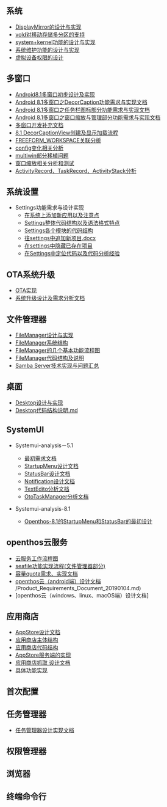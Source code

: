 ## 系统

- [DisplayMirror的设计与实现](https://github.com/openthos/system-analysis/blob/master/display/DisplayMirror.md)
- [vold对移动存储多分区的支持](https://github.com/openthos/system-analysis/blob/master/display/vold.md)
- [system+kernel功能的设计与实现](https://github.com/openthos/system-analysis/blob/master/kernel-related/kernel-devel-summary-20160728.md)
- [系统维护功能的设计与实现](https://github.com/openthos/system-analysis/blob/master/maintain/develop-maintain.md)
- [虚拟设备权限的设计](https://github.com/openthos/system-analysis/blob/master/VirtualPermission/%E5%BA%94%E7%94%A8%E6%9D%83%E9%99%90%E7%AE%A1%E7%90%86%E6%96%B9%E6%A1%88%E8%AE%A8%E8%AE%BA.md)

## 多窗口
  - [Android8.1多窗口初步设计及实现](https://github.com/openthos/multiwin-analysis/blob/master/multiwindow/Android8.1%E5%A4%9A%E7%AA%97%E5%8F%A3%E5%88%9D%E6%AD%A5%E8%AE%BE%E8%AE%A1%E5%8F%8A%E5%AE%9E%E7%8E%B0.md)
  - [Android 8.1多窗口之DecorCaption功能需求与实现文档](https://github.com/openthos/multiwin-analysis/blob/master/multiwindow/liuxx/Android%208.1%E5%A4%9A%E7%AA%97%E5%8F%A3%E4%B9%8BDecorCaption%E5%8A%9F%E8%83%BD%E9%9C%80%E6%B1%82%E4%B8%8E%E5%AE%9E%E7%8E%B0%E6%96%87%E6%A1%A3.md)
  - [Android 8.1多窗口之任务栏图标部分功能需求与实现文档](https://github.com/openthos/multiwin-analysis/blob/master/multiwindow/lh/%E4%BB%BB%E5%8A%A1%E6%A0%8F%E9%9C%80%E6%B1%82.md)
  - [Android 8.1多窗口之窗口缩放与管理部分功能需求与实现文档](https://github.com/openthos/multiwin-analysis/blob/master/multiwindow/lh/%E5%A4%9A%E7%AA%97%E5%8F%A3%E9%9C%80%E6%B1%82.md)
  - [多窗口开发补充文档](https://github.com/openthos/multiwin-analysis/blob/master/multiwindow/lh/multiwindow-doc.md)
  - [8.1 DecorCaptionView创建及显示加载流程](https://github.com/openthos/multiwin-analysis/blob/master/multiwindow/liuxx/8.1%20DecorCaptionView%E5%88%9B%E5%BB%BA%E5%8F%8A%E6%98%BE%E7%A4%BA%E5%8A%A0%E8%BD%BD%E6%B5%81%E7%A8%8B.md)
  - [FREEFORM_WORKSPACE关联分析](https://github.com/openthos/multiwin-analysis/blob/master/multiwindow/lh/FREEFORM_WORKSPACE%E5%85%B3%E8%81%94%E5%88%86%E6%9E%90.txt)
  - [config变化相关分析](https://github.com/openthos/multiwin-analysis/blob/master/multiwindow/lh/config%E5%8F%98%E5%8C%96%E7%9B%B8%E5%85%B3%E5%88%86%E6%9E%90.txt)
  - [multiwin部分移植问题](https://github.com/openthos/multiwin-analysis/blob/master/multiwindow/lh/multiwin%E9%83%A8%E5%88%86%E7%A7%BB%E6%A4%8D%E9%97%AE%E9%A2%98.txt)
  - [窗口缩放相关分析和测试](https://github.com/openthos/multiwin-analysis/blob/master/multiwindow/lh/%E7%AA%97%E5%8F%A3%E7%BC%A9%E6%94%BE%E7%9B%B8%E5%85%B3%E5%88%86%E6%9E%90%E5%92%8C%E6%B5%8B%E8%AF%95.txt)
  - [ActivityRecord、TaskRecord、ActivityStack分析](https://github.com/openthos/multiwin-analysis/blob/master/multiwindow/liuxx/6-29%207.1%20ActivityRecord%E3%80%81TaskRecord%E3%80%81ActivityStack%E5%88%86%E6%9E%90.md)

## 系统设置
- Settings功能需求与设计实现
   - [在系统上添加新应用以及注意点](https://github.com/openthos/setting-analysis/blob/master/InstallApp.md)
   - [Settings整体代码结构以及语法格式特点](https://github.com/openthos/setting-analysis/blob/master/specialIntroduce.md)
   - [Settings各个模块的代码结构](https://github.com/openthos/setting-analysis/blob/master/setting_modules.md)   
   - [往settings中追加新项目.docx](https://github.com/openthos/setting-analysis/blob/master/如何在Settings实现一个运行模式功能的布局V0.3.docx)
   - [在settings中隐藏已存在项目](https://github.com/openthos/setting-analysis/blob/master/setting_hide_menu.md)
   - [在Settings中定位代码以及代码分析经验](https://github.com/openthos/setting-analysis/blob/master/experience.md)

## OTA系统升级
- [OTA实现](https://github.com/openthos/appstore-ota-analysis/blob/master/Server/OTA.md)
- [系统升级设计及需求分析文档](https://github.com/openthos/setting-analysis/blob/master/%E7%B3%BB%E7%BB%9F%E5%8D%87%E7%BA%A7%E8%AE%BE%E8%AE%A1%E5%8F%8A%E9%9C%80%E6%B1%82%E5%88%86%E6%9E%90%E6%96%87%E6%A1%A3.md)

## 文件管理器
- [FileManager设计与实现](https://github.com/openthos/oto-filemanager-analysis/blob/master/doc/summary/FileManager%E8%AE%BE%E8%AE%A1%E4%B8%8E%E5%AE%9E%E7%8E%B0.md)
- [FileManager系统结构](https://github.com/openthos/oto-filemanager-analysis/blob/master/doc/summary/%E7%B3%BB%E7%BB%9F%E7%BB%93%E6%9E%84.md)
- [FileManager的几个基本功能流程图](https://github.com/openthos/oto-filemanager/blob/master/doc/summary/%E6%B5%81%E7%A8%8B%E5%9B%BE.md)
- [FileManager代码结构及说明](https://github.com/openthos/oto-filemanager-analysis/blob/master/doc/summary/FileManager%E4%BB%A3%E7%A0%81%E7%BB%93%E6%9E%84%E5%8F%8A%E8%AF%B4%E6%98%8E.md)
- [Samba Server技术实现与问题汇总](https://github.com/openthos/oto-filemanager-analysis/blob/master/Samba%20Server%E6%8A%80%E6%9C%AF%E5%AE%9E%E7%8E%B0%E4%B8%8E%E9%97%AE%E9%A2%98%E6%B1%87%E6%80%BB)

## 桌面
- [Desktop设计与实现](https://github.com/openthos/desktop-analysis/blob/master/doc/Desktop%E8%AE%BE%E8%AE%A1%E4%B8%8E%E5%AE%9E%E7%8E%B0.md)
- [Desktop代码结构说明.md](https://github.com/openthos/desktop-analysis/blob/master/doc/Desktop%E4%BB%A3%E7%A0%81%E7%BB%93%E6%9E%84%E8%AF%B4%E6%98%8E.md)

## SystemUI
- Systemui-analysis－5.1
   - [最初需求文档](https://github.com/openthos/systemui-analysis/blob/master/dongpeng/systemui_Design_and_implementation.md)
   - [StartupMenu设计文档](https://github.com/openthos/systemui-analysis/blob/master/LJH/StartupMenu%E8%AE%BE%E8%AE%A1%E6%96%87%E6%A1%A3.md)
   - [StatusBar设计文档](https://github.com/openthos/systemui-analysis/blob/master/CYR/Openthos-5.1/%E6%9C%80%E5%88%9DStatusBar%E9%80%BB%E8%BE%91%E6%B5%81%E7%A8%8B.md)
   - [Notification设计文档](https://github.com/openthos/systemui-analysis/blob/master/CYR/Openthos-5.1/%E6%9C%80%E7%BB%88%E9%80%9A%E7%9F%A5%E6%A0%8F%E9%80%BB%E8%BE%91.md)
   - [TextEdito分析文档](https://github.com/openthos/systemui-analysis/blob/master/CYR/Openthos-5.1/TextEditor%E5%BC%80%E6%BA%90%E8%BD%AF%E4%BB%B6%E5%88%86%E6%9E%90.md)
   - [OtoTaskManager分析文档](https://github.com/openthos/systemui-analysis/blob/master/LJH/%E4%BB%BB%E5%8A%A1%E7%AE%A1%E7%90%86%E5%99%A8%E8%AE%BE%E8%AE%A1%E5%AE%9E%E7%8E%B0%E6%96%87%E6%A1%A3.md)

- Systemui-analysis-8.1
   - [Openthos-8.1的StartupMenu和StatusBar的最初设计](https://github.com/openthos/systemui-analysis/blob/master/LJH/Openthos8.1/Openthos8.1%E8%AE%BE%E8%AE%A1%E6%96%87%E6%A1%A3.md)

## openthos云服务
- [云服务工作流程图](https://github.com/openthos/multiwin-analysis/tree/master/seafile)
- [seafile功能实现流程(文件管理器部分)](https://github.com/openthos/oto-filemanager-analysis/blob/master/doc/summary/seafile%E5%8A%9F%E8%83%BD%E5%AE%9E%E7%8E%B0%E6%B5%81%E7%A8%8B.md)
- [容量quota需求、实现文档](https://github.com/openthos/multiwin-analysis/blob/master/seafile/Seafile%20project%20quota%20implementation.md)
- [openthos云（android端）设计文档](https://github.com/openthos/multiwin-analysis/blob/master/multiwindow/dongpeng/seafile_requirements_document.md)
/Product_Requirements_Document_20190104.md)
- [openthos云（windows、linux、macOS端）设计文档]

## 应用商店
- [AppStore设计文档](https://github.com/openthos/appstore-ota-analysis/blob/master/AppStore%E8%AE%BE%E8%AE%A1%E6%96%87%E6%A1%A3.md)
- [应用商店主体结构](https://github.com/openthos/appstore-ota-analysis/blob/master/design_document/%E4%B8%BB%E4%BD%93%E7%BB%93%E6%9E%84.md)
- [应用商店代码结构](https://github.com/openthos/appstore-ota-analysis/blob/master/design_document/%E4%BB%A3%E7%A0%81%E7%BB%93%E6%9E%84.md)
- [AppStore服务端的实现](https://github.com/openthos/appstore-ota-analysis/blob/master/Server/README.md)
- [应用商店抓取 设计文档](https://github.com/Midysen/googleplay/blob/master/详细设计.md)
- [具体功能实现](https://github.com/openthos/appstore-ota-analysis/tree/master/design_document)

## 首次配置

## 任务管理器
- [任务管理器设计实现文档](https://github.com/openthos/systemui-analysis/blob/master/LJH/%E4%BB%BB%E5%8A%A1%E7%AE%A1%E7%90%86%E5%99%A8%E8%AE%BE%E8%AE%A1%E5%AE%9E%E7%8E%B0%E6%96%87%E6%A1%A3.md)

## 权限管理器

## 浏览器

## 终端命令行
